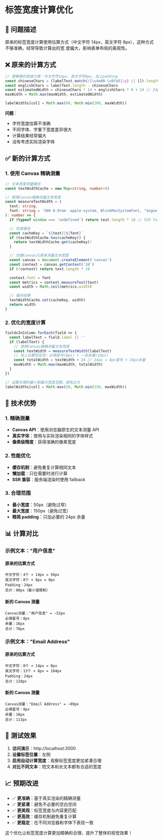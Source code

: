 # 标签宽度计算优化

## 🎯 问题描述

原来的标签宽度计算使用估算方式（中文字符 14px，英文字符 8px），这种方式不够准确，经常导致计算出的宽
度偏大，影响表单布局的美观性。

## ❌ 原来的计算方式

```typescript
// 更精确的宽度计算：中文字符14px，英文字符8px，加上padding
const chineseChars = (labelText.match(/[\u4e00-\u9fa5]/g) || []).length
const englishChars = labelText.length - chineseChars
const estimatedWidth = chineseChars * 14 + englishChars * 8 + 24 // 24px padding
maxWidth = Math.max(maxWidth, estimatedWidth)

labelWidths[col] = Math.max(80, Math.min(200, maxWidth))
```

**问题**：

- 字符宽度估算不准确
- 不同字体、字重下宽度差异很大
- 计算结果经常偏大
- 没有考虑实际渲染字体

## ✅ 新的计算方式

### 1. 使用 Canvas 精确测量

```typescript
// 文本宽度测量缓存
const textWidthCache = new Map<string, number>()

// 使用Canvas精确测量文本宽度
const measureTextWidth = (
  text: string,
  font: string = '500 0.9rem -apple-system, BlinkMacSystemFont, "Segoe UI", Roboto, sans-serif'
): number => {
  if (typeof window === 'undefined') return text.length * 10 // SSR fallback

  // 检查缓存
  const cacheKey = `${text}|${font}`
  if (textWidthCache.has(cacheKey)) {
    return textWidthCache.get(cacheKey)!
  }

  // 创建canvas元素来测量文本宽度
  const canvas = document.createElement('canvas')
  const context = canvas.getContext('2d')
  if (!context) return text.length * 10

  context.font = font
  const metrics = context.measureText(text)
  const width = Math.ceil(metrics.width)

  // 缓存结果
  textWidthCache.set(cacheKey, width)
  return width
}
```

### 2. 优化的宽度计算

```typescript
fieldsInColumn.forEach(field => {
  const labelText = field.label || ''
  if (labelText) {
    // 使用Canvas精确测量文本宽度
    const textWidth = measureTextWidth(labelText)
    // 加上必要的空间：必填星号(8px) + 一些余量(16px)
    const totalWidth = textWidth + 24 // 24px = 8px星号 + 16px余量
    maxWidth = Math.max(maxWidth, totalWidth)
  }
})

// 设置合理的最小和最大宽度范围，避免过大
labelWidths[col] = Math.max(50, Math.min(150, maxWidth))
```

## 🔧 技术优势

### 1. 精确测量

- **Canvas API**：使用浏览器原生的文本测量 API
- **真实字体**：使用与实际渲染相同的字体样式
- **像素级精度**：获得准确的像素宽度

### 2. 性能优化

- **缓存机制**：避免重复计算相同文本
- **懒加载**：只在需要时进行计算
- **SSR 兼容**：服务端渲染时使用 fallback

### 3. 合理范围

- **最小宽度**：50px（避免过窄）
- **最大宽度**：150px（避免过宽）
- **精简 padding**：只加必要的 24px 余量

## 📊 计算对比

### 示例文本："用户信息"

#### 原来的估算方式

```
中文字符：4个 × 14px = 56px
英文字符：0个 × 8px = 0px
Padding：24px
总计：80px（最小值限制）
```

#### 新的 Canvas 测量

```
Canvas测量："用户信息" = ~52px
必填星号：8px
余量：16px
总计：76px
```

### 示例文本："Email Address"

#### 原来的估算方式

```
中文字符：0个 × 14px = 0px
英文字符：13个 × 8px = 104px
Padding：24px
总计：128px
```

#### 新的 Canvas 测量

```
Canvas测量："Email Address" = ~89px
必填星号：8px
余量：16px
总计：113px
```

## 🚀 测试效果

1. **访问演示**：http://localhost:3000
2. **设置标签位置**：左侧
3. **启用自动计算宽度**：观察标签宽度更加紧凑合理
4. **对比不同文本**：短文本和长文本都有合适的宽度

## 📈 预期改进

- ✅ **更准确**：基于真实渲染的精确测量
- ✅ **更紧凑**：避免不必要的空白空间
- ✅ **更美观**：标签宽度与内容更匹配
- ✅ **更高效**：缓存机制避免重复计算
- ✅ **更稳定**：在不同浏览器和字体下表现一致

这个优化让标签宽度计算更加精确和合理，提升了整体的视觉效果！
